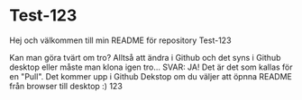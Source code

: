 # Test-123

Hej och välkommen till min README för repository Test-123

Kan man göra tvärt om tro? Alltså att ändra i Github och det syns i Github desktop eller måste man klona igen tro...
SVAR: JA! Det är det som kallas för en "Pull". Det kommer upp i Github Dekstop om du väljer att öpnna README från browser till desktop :)
123
